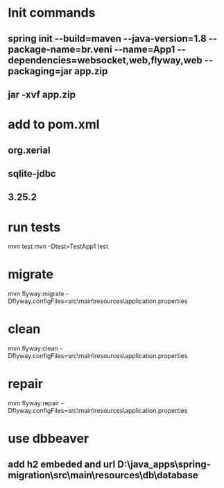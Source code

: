 # Init commands
## spring init --build=maven --java-version=1.8 --package-name=br.veni --name=App1 --dependencies=websocket,web,flyway,web --packaging=jar app.zip
## jar -xvf app.zip

# add to pom.xml
## <dependency>
##    <groupId>org.xerial</groupId>
##    <artifactId>sqlite-jdbc</artifactId>
##    <version>3.25.2</version>
## </dependency>

# run tests
mvn test
mvn -Dtest=TestApp1 test

# migrate
mvn flyway:migrate -Dflyway.configFiles=src\main\resources\application.properties
# clean
mvn flyway:clean -Dflyway.configFiles=src\main\resources\application.properties
# repair
mvn flyway:repair -Dflyway.configFiles=src\main\resources\application.properties



# use dbbeaver
## add h2 embeded and url D:\java_apps\spring-migration\src\main\resources\db\database